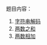 题目内容：
1. [字符串解码](https://leetcode-cn.com/problems/decode-string/)
2. [两数之和](https://leetcode-cn.com/problems/two-sum/)
3. [两数相加](https://leetcode-cn.com/problems/add-two-numbers/)